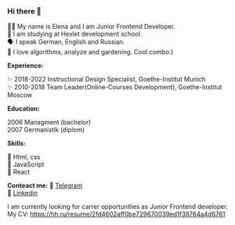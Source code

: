 ### Hi there 👋 

👩‍🦰 My name is Elena and I am Junior Frontend Developer.  
🔭 I am studying at Hexlet development school.  
🗣 I speak German, English and Russian.  
🌱 I love algorithms, analyze and gardening. Cool combo:)  

**Experience:**

✨ 2018-2022 Instructional Design Specialist, Goethe-Institut Munich  
✨ 2010-2018 Team Leader(Online-Courses Development), Goethe-Institut Moscow

**Education:**

2006 Managment (bachelor)  
2007 Germanistik (diplom)  

**Skills:**

🎯 Html, css  
🎯 JavaScript   
🎯 React  

**Conteact me:**
🔭 [Telegram](https://t.me/el_shcherbinina)  
🔭 [Linkedin](https://www.linkedin.com/in/el-shcherbinina/)  


I am currently looking for carrer opportunities as Junior Frontend developer.  
My CV: https://hh.ru/resume/2fd4602aff0be729670039ed1f39764a4d6761
